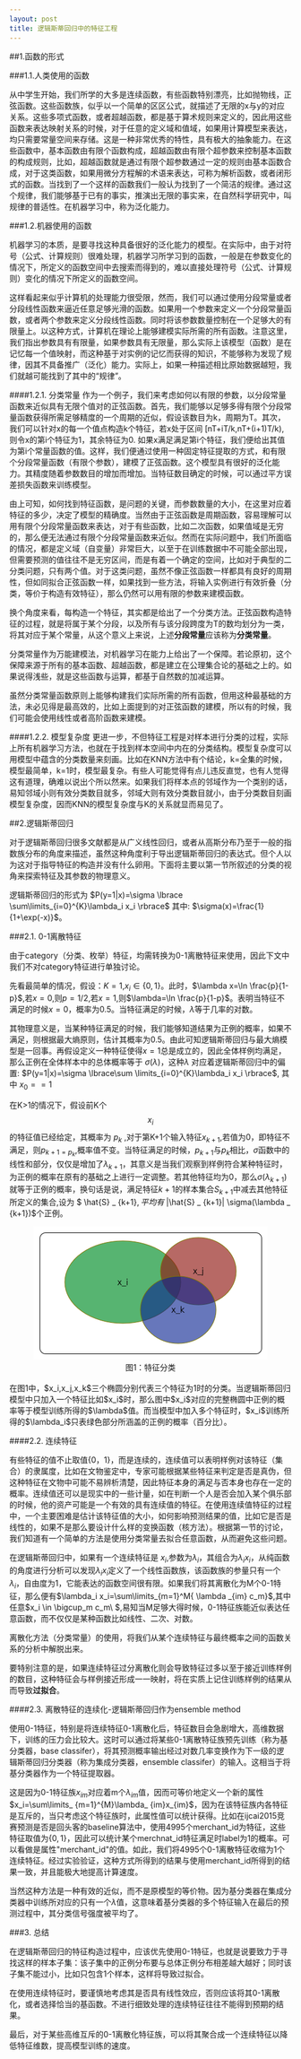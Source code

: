 ```yaml
---
layout: post
title: 逻辑斯蒂回归中的特征工程
---
```



##1.函数的形式


 

###1.1.人类使用的函数

从中学生开始，我们所学的大多是连续函数，有些函数特别漂亮，比如抛物线，正弦函数。这些函数族，似乎以一个简单的区区公式，就描述了无限的x与y的对应关系。这些多项式函数，或者超越函数，都是基于算术规则来定义的，因此用这些函数来表达映射关系的时候，对于任意的定义域和值域，如果用计算模型来表达，均只需要常量空间来存储。这是一种非常优秀的特性，具有极大的抽象能力。在这些函数中，基本函数由有限个函数构成，超越函数由有限个超参数来控制基本函数的构成规则，比如，超越函数就是通过有限个超参数通过一定的规则由基本函数合成，对于这类函数，如果用微分方程解的术语来表达，可称为解析函数，或者闭形式的函数。当找到了一个这样的函数我们一般认为找到了一个简洁的规律。通过这个规律，我们能够基于已有的事实，推演出无限的事实来，在自然科学研究中，叫规律的普适性。在机器学习中，称为泛化能力。

###1.2.机器使用的函数

机器学习的本质，是要寻找这种具备很好的泛化能力的模型。在实际中，由于对符号（公式、计算规则）很难处理，机器学习所学习到的函数，一般是在参数变化的情况下，所定义的函数空间中去搜索而得到的，难以直接处理符号（公式、计算规则）变化的情况下所定义的函数空间。


这样看起来似乎计算机的处理能力很受限，然而，我们可以通过使用分段常量或者分段线性函数来逼近任意足够光滑的函数。如果用一个参数来定义一个分段常量函数，或者两个参数来定义分段线性函数。同时将该参数数量控制在一个足够大的有限量上。以这种方式，计算机在理论上能够建模实际所需的所有函数。注意这里，我们指出参数具有有限量，如果参数具有无限量，那么实际上该模型（函数）是在记忆每一个值映射，而这种基于对实例的记忆而获得的知识，不能够称为发现了规律，因其不具备推广（泛化）能力。实际上，如果一种描述相比原始数据越短，我们就越可能找到了其中的“规律”。

####1.2.1. 分类常量
作为一个例子，我们来考虑如何以有限的参数，以分段常量函数来近似具有无限个值对的正弦函数。首先，我们能够以足够多得有限个分段常量函数获得所需足够精度的一个周期的近似，假设该数目为k，周期为T。其次，我们可以针对x的每一个值点构造k个特征，若x处于区间 [nT+iT/k,nT+(i+1)T/k),则令x的第i个特征为1，其余特征为0. 如果x满足满足第i个特征，我们便给出其值为第i个常量函数的值。这样，我们便通过使用一种固定特征提取的方式，和有限个分段常量函数（有限个参数），建模了正弦函数。这个模型具有很好的泛化能力。其精度随着参数数目的增加而增加。当特征数目确定的时候，可以通过平方误差损失函数来训练模型。

由上可知，如何找到特征函数，是问题的关键，而参数数量的大小，在这里对应着特征的多少，决定了模型的精确度。当然由于正弦函数是周期函数，容易理解可以用有限个分段常量函数来表达，对于有些函数，比如二次函数，如果值域是无穷的，那么便无法通过有限个分段常量函数来近似。然而在实际问题中，我们所面临的情况，都是定义域（自变量）非常巨大，以至于在训练数据中不可能全部出现，但需要预测的值往往不是无穷区间，而是有着一个确定的空间，比如对于典型的二分类问题，只有两个值。对于这类问题，虽然不像正弦函数一样都具有良好的周期性，但如同拟合正弦函数一样，如果找到一些方法，将输入实例进行有效折叠（分类，等价于构造有效特征），那么仍然可以用有限的参数来建模函数。

换个角度来看，每构造一个特征，其实都是给出了一个分类方法。正弦函数构造特征的过程，就是将属于某个分段，以及所有与该分段跨度为T的数均划分为一类，将其对应于某个常量，从这个意义上来说，上述**分段常量**应该称为**分类常量**。

分类常量作为万能建模法，对机器学习在能力上给出了一个保障。若论原初，这个保障来源于所有的基本函数、超越函数，都是建立在公理集合论的基础之上的。如果说得浅些，就是这些函数与运算，都基于自然数的加减运算。

虽然分类常量函数原则上能够构建我们实际所需的所有函数，但用这种最基础的方法，未必见得是最高效的，比如上面提到的对正弦函数的建模，所以有的时候，我们可能会使用线性或者高阶函数来建模。

####1.2.2. 模型复杂度
更进一步，不但特征工程是对样本进行分类的过程，实际上所有机器学习方法，也就在于找到样本空间中内在的分类结构。模型复杂度可以用模型中蕴含的分类数量来刻画。比如在KNN方法中有个结论，k=全集的时候，模型最简单，k=1时，模型最复杂。有些人可能觉得有点儿违反直觉，也有人觉得这有道理，确难以说出个所以然来。如果我们将样本点的邻域作为一个类别的话，易知邻域小则有效分类数目就多，邻域大则有效分类数目就小，由于分类数目刻画模型复杂度，因而KNN的模型复杂度与K的关系就显而易见了。





##2.逻辑斯蒂回归

对于逻辑斯蒂回归很多文献都是从广义线性回归，或者从高斯分布乃至于一般的指数族分布的角度来描述，虽然这种角度利于导出逻辑斯蒂回归的表达式。但个人以为这对于指导特征的构造并没有什么卵用。下面将主要以第一节所叙述的分类的视角来探索特征及其参数的物理意义。

逻辑斯蒂回归的形式为
$P(y=1|x)=\sigma \lbrace \sum\limits_{i=0}^{K}\lambda_i x_i \rbrace$
其中:
$\sigma(x)=\frac{1}{1+\exp(-x)}$。

###2.1. 0-1离散特征

由于category（分类、枚举）特征，均需转换为0-1离散特征来使用，因此下文中我们不对category特征进行单独讨论。

先看最简单的情况，假设：$K=1$,$x_i \in \{0,1\}$。此时，$\lambda x=\ln \frac{p}{1-p}$,若$x=0$,则$p=1/2$,若$x=1$,则$\lambda=\ln \frac{p}{1-p}$。表明当特征不满足的时候$x=0$，概率为0.5。当特征满足的时候，$\lambda$等于几率的对数。

其物理意义是，当某种特征满足的时候，我们能够知道结果为正例的概率，如果不满足，则根据最大熵原则，估计其概率为0.5。由此可知逻辑斯蒂回归与最大熵模型是一回事。再假设定义一种特征使得$x=1$总是成立的，因此全体样例均满足，那么正例在全体样本中的总体概率等于
$\sigma (\lambda)$，这种$\lambda$
对应着逻辑斯蒂回归中的偏置:
$P(y=1|x)=\sigma \lbrace\sum \limits_{i=0}^{K}\lambda_i x_i \rbrace$,
其中
$x_0==1$


在K>1的情况下，假设前K个$$ x_i $$的特征值已经给定，其概率为
$p _ {k}$ ,对于第K+1个输入特征$x_ {k+1}$,若值为0，即特征不满足，则$p _ {k+1=p_k}$,概率值不变。当特征满足的时候，$p _ {k+1}$与$p _ k$相比，$\sigma$函数中的线性和部分，仅仅是增加了$\lambda _ {k+1}$，其意义是当我们观察到样例符合某种特征时，为正例的概率在原有的基础之上进行一定调整。若其他特征均为0，那么$\sigma(\lambda_ {k+1})$就等于正例的概率，换句话是说，满足特征$k+1$的样本集合$S_ {k+1}$中减去其他特征所定义的集合,设为
$ \hat{S} _ {k+1}$,平均有$ |\hat{S} _ {k+1}| \sigma(\lambda _ {k+1})$个正例。
<div align='center'><img  src='/media/class-logistic.png' alt=""><br><label>图1：特征分类</label></div><br/>
在图1中，$x_i,x_j,x_k$三个椭圆分别代表三个特征为1时的分类。当逻辑斯蒂回归模型中只加入一个特征比如$x_i$时，那么图中$x_i$对应的完整椭圆中正例的概率等于模型训练所得的$\lambda$值。而当模型中加入多个特征时，$x_i$训练所得的$\lambda_i$只表绿色部分所涵盖的正例的概率（百分比）。


####2.2. 连续特征


有些特征的值不止取值\{0，1\}，而是连续的，连续值可以表明样例对该特征（集合）的隶属度，比如在文物鉴定中，专家可能根据某些特征来判定是否是真伪，但这种特征在文物中可能不易辨析清楚，因此特征本身的满足与否本身也存在一定的概率。连续值还可以是现实中的一些计量，如在判断一个人是否会加入某个俱乐部的时候，他的资产可能是一个有效的具有连续值的特征。在使用连续值特征的过程中，一个主要困难是估计该特征值的大小，如何影响预测结果的值，比如它是否是线性的，如果不是那么要设计什么样的变换函数（核方法）。根据第一节的讨论，我们知道有一个简单的方法是使用分类常量去拟合任意函数，从而避免这些问题。

在逻辑斯蒂回归中，如果有一个连续特征是 $x_i$,参数为$\lambda_i$，其组合为$\lambda_i x_i$，从纯函数的角度进行分析可以发现$\lambda_i x_i$定义了一个线性函数族，该函数族的参量只有一个$\lambda_i$，自由度为1，它能表达的函数空间很有限。如果我们将其离散化为M个0-1特征，那么便有$\lambda_i x_i=\sum\limits_{m=1}^M{ \lambda _{im} c_m}$,其中任意$x_i \in \bigcup_m c_m\ $,易知当M足够大得时候，0-1特征族能近似表达任意函数，而不仅仅是某种函数比如线性、二次、对数。

离散化方法（分类常量）的使用，将我们从某个连续特征与最终概率之间的函数关系的分析中解脱出来。


要特别注意的是，如果连续特征过分离散化则会导致特征过多以至于接近训练样例的数目，这种特征会与样例接近形成一一映射，将在实质上记住训练样例的结果从而导致**过拟合**。


####2.3.  离散特征的连续化-逻辑斯蒂回归作为ensemble method

使用0-1特征，特别是将连续特征0-1离散化后，特征数目会急剧增大，高维数据下，训练的压力会比较大。这时可以通过将某些0-1离散特征族预先训练（称为基分类器，base classifer），将其预测概率输出经过对数几率变换作为下一级的逻辑斯蒂回归分类器（称为集成分类器，ensemble classifer）的输入。这相当于将基分类器作为一个特征提取器。

这是因为0-1特征族$x_{im}$对应着m个$\lambda_{im}$值，因而可等价地定义一个新的属性$x_i=\sum\limits_ {m=1}^{M}\lambda_ {im}x_{im}$，因为在该特征族内各特征是互斥的，当只考虑这个特征族时，此属性值可以统计获得。比如在ijcai2015竞赛预测是否是回头客的baseline算法中，使用4995个merchant\_id为特征，这些特征取值为$\{0,1\}$，因此可以统计某个merchnat\_id特征满足时label为1的概率。可以看做是属性"merchant\_id"的值。如此，我们将4995个0-1离散特征收缩为1个连续特征。经过实验验证，这种方式所得到的结果与使用merchant\_id所得到的结果一致，并且能极大地提高计算速度。

当然这种方法是一种有效的近似，而不是原模型的等价物。因为基分类器在集成分类器中训练所对应的只有一个$\lambda$值，这意味着基分类器的多个特征输入在最后的预测过程中，其分类信号强度被平均了。

###3.  总结


在逻辑斯蒂回归的特征构造过程中，应该优先使用0-1特征，也就是说要致力于寻找这样的样本子集：该子集中的正例分布要与总体正例分布相差越大越好；同时该子集不能过小，比如只包含1个样本，这样将导致过拟合。

在使用连续特征时，要谨慎地考虑其是否具有线性效应，否则应该将其0-1离散化，或者选择恰当的基函数。不进行细致处理的连续特征往往不能得到预期的结果。

最后，对于某些高维互斥的0-1离散化特征族，可以将其聚合成一个连续特征以降低特征维数，提高模型训练的速度。

